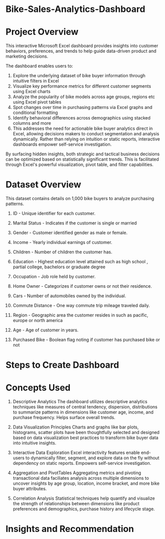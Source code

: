 # Bike-Sales-Analytics-Dashboard

# Project Overview
This interactive Microsoft Excel dashboard provides insights into customer behaviors, preferences, and trends to help guide data-driven product and marketing decisions.

The dashboard enables users to:

1. Explore the underlying dataset of bike buyer information through intuitive filters in Excel
2. Visualize key performance metrics for different customer segments using Excel charts
3. Analyze the popularity of bike models across age groups, regions etc using Excel pivot tables
4. Spot changes over time in purchasing patterns via Excel graphs and conditional formatting
5. Identify behavioral differences across demographics using stacked columns and more
6. This addresses the need for actionable bike buyer analytics direct in Excel, allowing decisions makers to conduct segmentation and analysis dynamically. Rather than relying on intuition or static reports, interactive dashboards empower self-service investigation.

By surfacing hidden insights, both strategic and tactical business decisions can be optimized based on statistically significant trends. This is facilitated through Excel's powerful visualization, pivot table, and filter capabilities.

# Dataset Overview
This dataset contains details on 1,000 bike buyers to analyze purchasing patterns.

1. ID - Unique identifier for each customer.

2. Marital Status - Indicates if the customer is single or married

3. Gender - Customer identified gender as male or female.

4. Income - Yearly individual earnings of customer.

5. Children - Number of children the customer has.

6. Education - Highest education level attained such as high school , partial college, bachelors or graduate degree

7. Occupation - Job role held by customer.

8. Home Owner - Categorizes if customer owns or not their residence.

9. Cars - Number of automobiles owned by the individual.

10. Commute Distance - One way commute trip mileage traveled daily.

11. Region - Geographic area the customer resides in such as pacific, europe or north america

12. Age - Age of customer in years.

13. Purchased Bike - Boolean flag noting if customer has purchased bike or not

# Steps to Create Dashboard

# Concepts Used
1. Descriptive Analytics
The dashboard utilizes descriptive analytics techniques like measures of central tendency, dispersion, distributions to summarize patterns in dimensions like customer age, income, and purchase frequency. Helps surface overall trends.

2. Data Visualization Principles
Charts and graphs like bar plots, histograms, scatter plots have been thoughtfully selected and designed based on data visualization best practices to transform bike buyer data into intuitive insights.

3. Interactive Data Exploration
Excel interactivity features enable end-users to dynamically filter, segment, and explore data on the fly without dependency on static reports. Empowers self-service investigation.

4. Aggregation and PivotTables
Aggregating metrics and pivoting transactional data faciliates analysis across multiple dimensions to uncover insights by age group, location, income bracket, and more bike buyer attributes.

5. Correlation Analysis
Statistical techniques help quantify and visualize the strength of relationships between dimensions like product preferences and demographics, purchase history and lifecycle stage.

# Insights and Recommendation
